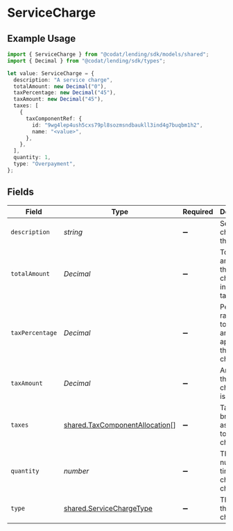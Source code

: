 # ServiceCharge

## Example Usage

```typescript
import { ServiceCharge } from "@codat/lending/sdk/models/shared";
import { Decimal } from "@codat/lending/sdk/types";

let value: ServiceCharge = {
  description: "A service charge",
  totalAmount: new Decimal("0"),
  taxPercentage: new Decimal("45"),
  taxAmount: new Decimal("45"),
  taxes: [
    {
      taxComponentRef: {
        id: "9wg4lep4ush5cxs79pl8sozmsndbaukll3ind4g7buqbm1h2",
        name: "<value>",
      },
    },
  ],
  quantity: 1,
  type: "Overpayment",
};
```

## Fields

| Field                                                                                   | Type                                                                                    | Required                                                                                | Description                                                                             | Example                                                                                 |
| --------------------------------------------------------------------------------------- | --------------------------------------------------------------------------------------- | --------------------------------------------------------------------------------------- | --------------------------------------------------------------------------------------- | --------------------------------------------------------------------------------------- |
| `description`                                                                           | *string*                                                                                | :heavy_minus_sign:                                                                      | Service charges for this order.                                                         | A service charge                                                                        |
| `totalAmount`                                                                           | *Decimal*                                                                               | :heavy_minus_sign:                                                                      | Total amount of the service charge, including tax.                                      | 0                                                                                       |
| `taxPercentage`                                                                         | *Decimal*                                                                               | :heavy_minus_sign:                                                                      | Percentage rate (from 0 to 100) of any tax applied to the service charge.               | 0                                                                                       |
| `taxAmount`                                                                             | *Decimal*                                                                               | :heavy_minus_sign:                                                                      | Amount of the service charge that is tax.                                               | 0                                                                                       |
| `taxes`                                                                                 | [shared.TaxComponentAllocation](../../../sdk/models/shared/taxcomponentallocation.md)[] | :heavy_minus_sign:                                                                      | Taxes breakdown as applied to service charges.                                          |                                                                                         |
| `quantity`                                                                              | *number*                                                                                | :heavy_minus_sign:                                                                      | The number of times the charge is charged.                                              | 1                                                                                       |
| `type`                                                                                  | [shared.ServiceChargeType](../../../sdk/models/shared/servicechargetype.md)             | :heavy_minus_sign:                                                                      | The type of the service charge.                                                         | Overpayment                                                                             |